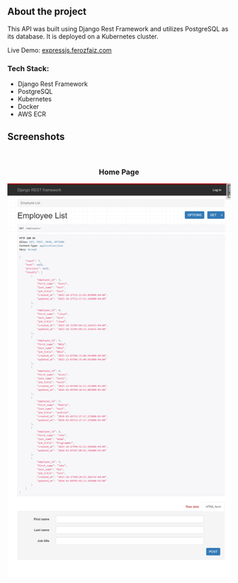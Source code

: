## About the project

This API was built using Django Rest Framework and utilizes PostgreSQL as its database. It is deployed on a Kubernetes cluster.

Live Demo: <a href='https://django-rest-framework.ferozfaiz.com/'>expressjs.ferozfaiz.com</a>

### Tech Stack:

- Django Rest Framework
- PostgreSQL
- Kubernetes
- Docker
- AWS ECR

## Screenshots

<br>
<h3 align='center'>Home Page</h3>
<div align='center'>
<img src='django_rest_framework_employees.png'/>
</div>
